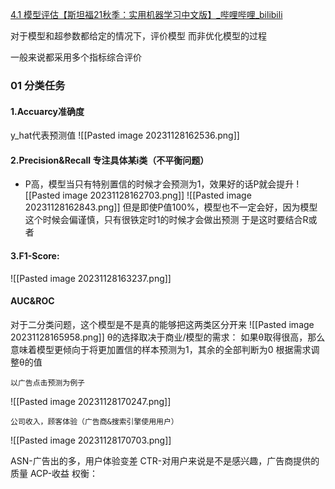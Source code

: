 [4.1 模型评估【斯坦福21秋季：实用机器学习中文版】_哔哩哔哩_bilibili](https://www.bilibili.com/video/BV1tQ4y1S7Ty/?spm_id_from=333.999.0.0&vd_source=5f3a317706f6242965d3b0a9dcc20388)

对于模型和超参数都给定的情况下，评价模型
而非优化模型的过程

一般来说都采用多个指标综合评价
### 01 分类任务
#### 1.Accuarcy准确度
y_hat代表预测值
![[Pasted image 20231128162536.png]]
#### 2.Precision&Recall 专注具体某i类（不平衡问题）
- P高，模型当只有特别置信的时候才会预测为1，效果好的话P就会提升
![[Pasted image 20231128162703.png]]
![[Pasted image 20231128162843.png]]
但是即使P值100%，模型也不一定会好，因为模型这个时候会偏谨慎，只有很铁定时1的时候才会做出预测
于是这时要结合R或者
#### 3.F1-Score:
![[Pasted image 20231128163237.png]]


#### AUC&ROC
对于二分类问题，这个模型是不是真的能够把这两类区分开来
![[Pasted image 20231128165958.png]]
θ的选择取决于商业/模型的需求：
如果θ取得很高，那么意味着模型更倾向于将更加置信的样本预测为1，其余的全部判断为0
根据需求调整θ的值

	以广告点击预测为例子
![[Pasted image 20231128170247.png]]

	公司收入，顾客体验（广告商&搜索引擎使用用户）
![[Pasted image 20231128170703.png]]


ASN-广告出的多，用户体验变差
CTR-对用户来说是不是感兴趣，广告商提供的质量
ACP-收益
权衡：

